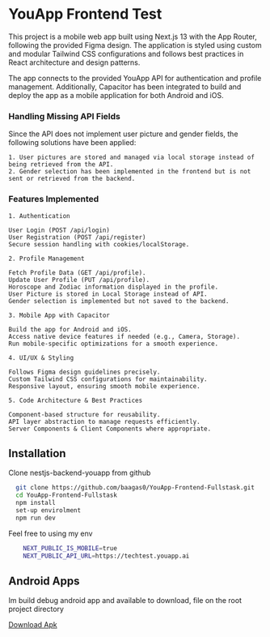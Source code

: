 
# YouApp Frontend Test

This project is a mobile web app built using Next.js 13 with the App Router, following the provided Figma design. The application is styled using custom and modular Tailwind CSS configurations and follows best practices in React architecture and design patterns.

The app connects to the provided YouApp API for authentication and profile management. Additionally, Capacitor has been integrated to build and deploy the app as a mobile application for both Android and iOS.

### Handling Missing API Fields
Since the API does not implement user picture and gender fields, the following solutions have been applied:

    1. User pictures are stored and managed via local storage instead of being retrieved from the API.
    2. Gender selection has been implemented in the frontend but is not sent or retrieved from the backend.

### Features Implemented
    1. Authentication

    User Login (POST /api/login)
    User Registration (POST /api/register)
    Secure session handling with cookies/localStorage.

    2. Profile Management

    Fetch Profile Data (GET /api/profile).
    Update User Profile (PUT /api/profile).
    Horoscope and Zodiac information displayed in the profile.
    User Picture is stored in Local Storage instead of API.
    Gender selection is implemented but not saved to the backend.

    3. Mobile App with Capacitor

    Build the app for Android and iOS.
    Access native device features if needed (e.g., Camera, Storage).
    Run mobile-specific optimizations for a smooth experience.

    4. UI/UX & Styling

    Follows Figma design guidelines precisely.
    Custom Tailwind CSS configurations for maintainability.
    Responsive layout, ensuring smooth mobile experience.

    5. Code Architecture & Best Practices

    Component-based structure for reusability.
    API layer abstraction to manage requests efficiently.
    Server Components & Client Components where appropriate.




## Installation

Clone nestjs-backend-youapp from github

```bash
  git clone https://github.com/baagas0/YouApp-Frontend-Fullstask.git
  cd YouApp-Frontend-Fullstask
  npm install
  set-up envirolment
  npm run dev
```

Feel free to using my env
```bash
    NEXT_PUBLIC_IS_MOBILE=true
    NEXT_PUBLIC_API_URL=https://techtest.youapp.ai
```
    
## Android Apps
Im build debug android app and available to download, file on the root project directory

[Download Apk](https://github.com/baagas0/YouApp-Frontend-Fullstask/blob/main/app-debug.apk)

